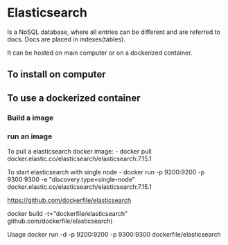# Elasticsearch
Is a NoSQL database, where all entries can be different and are referred to docs. 
Docs are placed in indexes(tables). 

It can be hosted on main computer or on a dockerized container. 

## To install on computer



## To use a dockerized container

### Build a image

### run an image


To pull a elasticsearch docker image: - docker pull docker.elastic.co/elasticsearch/elasticsearch:7.15.1

To start elasticsearch with single node - docker run -p 9200:9200 -p 9300:9300 -e "discovery.type=single-node" docker.elastic.co/elasticsearch/elasticsearch:7.15.1

https://github.com/dockerfile/elasticsearch

docker build -t="dockerfile/elasticsearch" github.com/dockerfile/elasticsearch)

Usage
docker run -d -p 9200:9200 -p 9300:9300 dockerfile/elasticsearch
